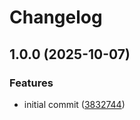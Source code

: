 # Changelog

## 1.0.0 (2025-10-07)


### Features

* initial commit ([3832744](https://github.com/nicksp/eslint-config/commit/3832744957e140ac7931bb508457b6df663ccba2))
